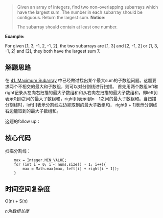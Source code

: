 > Given an array of integers, find two non-overlapping subarrays which have the largest sum.
> The number in each subarray should be contiguous.
> Return the largest sum.
> **Notice:** 
> 
> The subarray should contain at least one number.
>

**Example:** 

For given [1, 3, -1, 2, -1, 2], the two subarrays are [1, 3] and [2, -1, 2] or [1, 3, -1, 2] and [2], 
they both have the largest sum 7.

## 解题思路

在
[41. Maximum Subarray](https://github.com/ForestCold/Algorithms/blob/master/%E3%80%90Easy%E3%80%9141.%20Maximum%20Subarray.md)
中已经做过找出某个最大sum的子数组问题。这题要求两个不相交的最大和子数组，则可以对分割线进行扫描。
首先用两个数组left和right记录从左向右扫描的最大子数组和和从右向左扫描的最大子数组和，即left[i]表示0到i之间的最大子数组和，right[i]表示i到n - 1之间的最大子数组和。当扫描分割线时，left[i]表示分割线左边能取到的最大子数组和，
right[i + 1]表示分割线右边能取到的最大子数组和。

这题的follow up：

## 核心代码
        
扫描分割线：
        
        max = Integer.MIN_VALUE;
        for (int i = 0; i < nums.size() - 1; i++){
            max = Math.max(max, left[i] + right[i + 1]);
        }


## 时间空间复杂度

O(n) + S(n)

*n为数组长度*
